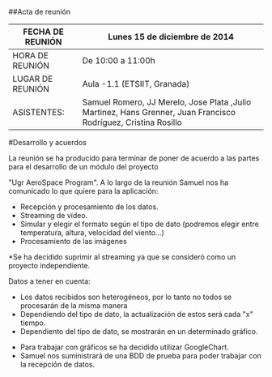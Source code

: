 ##Acta de reunión



| FECHA DE REUNIÓN   |  Lunes 15 de diciembre de 2014    |
| ------------- | ------------- |
| HORA DE REUNIÓN | De 10:00 a 11:00h |
| LUGAR DE REUNIÓN|  Aula -1.1 (ETSIIT, Granada) |
| ASISTENTES:|  Samuel Romero, JJ Merelo, Jose Plata ,Julio Martinez, Hans Grenner, Juan Francisco Rodríguez, Cristina Rosillo  |



#Desarrollo y acuerdos

La reunión se ha producido para terminar de poner de acuerdo a las partes para el desarrollo de un módulo del proyecto 

"Ugr AeroSpace Program". A lo largo de la reunión Samuel nos ha comunicado lo que quiere para la aplicación:

+ Recepción y procesamiento de los datos.
+ Streaming de vídeo.
+ Simular y elegir el formato según el tipo de dato (podremos elegir entre temperatura, altura, velocidad del viento...)
+ Procesamiento de las imágenes

*Se ha decidido suprimir al streaming ya que se consideró como un proyecto independiente.

Datos a tener en cuenta:

+ Los datos recibidos son heterogéneos, por lo tanto no todos se procesarán de la misma manera
+ Dependiendo del tipo de dato, la actualización de estos será cada "x" tiempo.
+ Dependiento del tipo de dato, se mostrarán en un determinado gráfico.



* Para trabajar con gráficos se ha decidido utilizar GoogleChart.
* Samuel nos suministrará de una BDD de prueba para poder trabajar con la recepción de datos.



